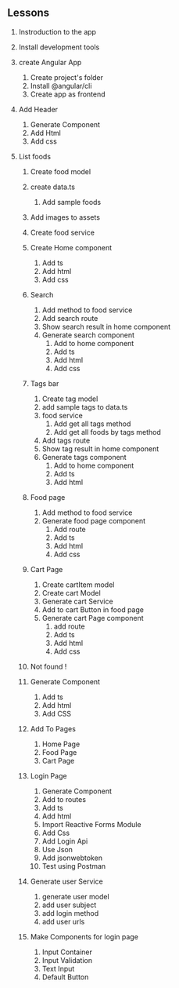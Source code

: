 ## Lessons

1. Instroduction to the app
2. Install development tools
3. create Angular App
   1. Create project's folder
   2. Install @angular/cli
   3. Create app as frontend
4. Add Header
   1. Generate Component
   2. Add Html
   3. Add css
5. List foods

   1. Create food model
   2. create data.ts
      1. Add sample foods
   3. Add images to assets
   4. Create food service
   5. Create Home component
      1. Add ts
      2. Add html
      3. Add css
   6. Search
      1. Add method to food service
      2. Add search route
      3. Show search result in home component
      4. Generate search component
         1. Add to home component
         2. Add ts
         3. Add html
         4. Add css
   7. Tags bar
      1. Create tag model
      2. add sample tags to data.ts
      3. food service
         1. Add get all tags method
         2. Add get all foods by tags method
      4. Add tags route
      5. Show tag result in home component
      6. Generate tags component
         1. Add to home component
         2. Add ts
         3. Add html
   8. Food page

      1. Add method to food service
      2. Generate food page component
         1. Add route
         2. Add ts
         3. Add html
         4. Add css

   9. Cart Page

      1. Create cartItem model
      2. Create cart Model
      3. Generate cart Service
      4. Add to cart Button in food page
      5. Generate cart Page component
         1. add route
         2. Add ts
         3. Add html
         4. Add css

   10. Not found !
   11. Generate Component
       1. Add ts
       2. Add html
       3. Add CSS
   12. Add To Pages
       1. Home Page
       2. Food Page
       3. Cart Page
   13. Login Page
       1. Generate Component
       1. Add to routes
       1. Add ts
       1. Add html
       1. Import Reactive Forms Module
       1. Add Css
       1. Add Login Api
       1. Use Json
       1. Add jsonwebtoken
       1. Test using Postman
   14. Generate user Service
       1. generate user model
       2. add user subject
       3. add login method
       4. add user urls
   15. Make Components for login page
       1. Input Container
       2. Input Validation
       3. Text Input
       4. Default Button
